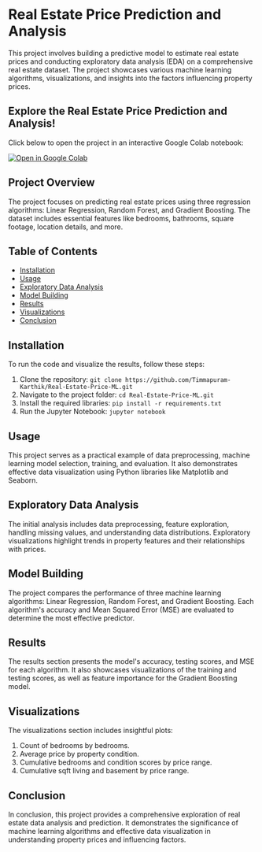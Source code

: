 # Real Estate Price Prediction and Analysis

This project involves building a predictive model to estimate real estate prices and conducting exploratory data analysis (EDA) on a comprehensive real estate dataset. The project showcases various machine learning algorithms, visualizations, and insights into the factors influencing property prices.


## Explore the Real Estate Price Prediction and Analysis!
Click below to open the project in an interactive Google Colab notebook:

[![Open in Google Colab](https://colab.research.google.com/assets/colab-badge.svg)](https://colab.research.google.com/github/Timmapuram-Karthik/Real-Estate-Price-ML/blob/main/Home%20Value%20Prediction.ipynb)
## Project Overview

The project focuses on predicting real estate prices using three regression algorithms: Linear Regression, Random Forest, and Gradient Boosting. The dataset includes essential features like bedrooms, bathrooms, square footage, location details, and more.

## Table of Contents

- [Installation](#installation)
- [Usage](#usage)
- [Exploratory Data Analysis](#exploratory-data-analysis)
- [Model Building](#model-building)
- [Results](#results)
- [Visualizations](#visualizations)
- [Conclusion](#conclusion)

## Installation

To run the code and visualize the results, follow these steps:

1. Clone the repository: `git clone https://github.com/Timmapuram-Karthik/Real-Estate-Price-ML.git`
2. Navigate to the project folder: `cd Real-Estate-Price-ML.git`
3. Install the required libraries: `pip install -r requirements.txt`
4. Run the Jupyter Notebook: `jupyter notebook`

## Usage

This project serves as a practical example of data preprocessing, machine learning model selection, training, and evaluation. It also demonstrates effective data visualization using Python libraries like Matplotlib and Seaborn.

## Exploratory Data Analysis

The initial analysis includes data preprocessing, feature exploration, handling missing values, and understanding data distributions. Exploratory visualizations highlight trends in property features and their relationships with prices.

## Model Building

The project compares the performance of three machine learning algorithms: Linear Regression, Random Forest, and Gradient Boosting. Each algorithm's accuracy and Mean Squared Error (MSE) are evaluated to determine the most effective predictor.

## Results

The results section presents the model's accuracy, testing scores, and MSE for each algorithm. It also showcases visualizations of the training and testing scores, as well as feature importance for the Gradient Boosting model.

## Visualizations

The visualizations section includes insightful plots:
1. Count of bedrooms by bedrooms.
2. Average price by property condition.
3. Cumulative bedrooms and condition scores by price range.
4. Cumulative sqft living and basement by price range.

## Conclusion

In conclusion, this project provides a comprehensive exploration of real estate data analysis and prediction. It demonstrates the significance of machine learning algorithms and effective data visualization in understanding property prices and influencing factors.
